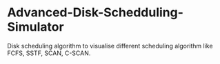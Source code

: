 # Advanced-Disk-Schedduling-Simulator
Disk scheduling algorithm to visualise different scheduling algorithm like FCFS, SSTF, SCAN, C-SCAN.

